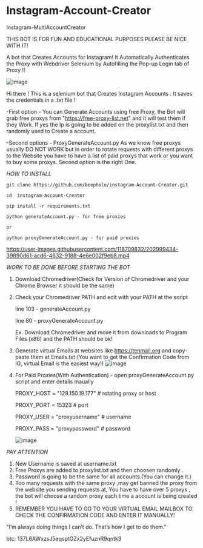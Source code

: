 # Instagram-Account-Creator
Instagram-MultiAccountCreator


THIS BOT IS FOR FUN AND EDUCATIONAL PURPOSES PLEASE BE NICE WITH IT!

A bot that Creates Accounts for Instagram!
It Automatically Authenticates the Proxy with Webdriver Selenium by Autofilling the Pop-up Login tab of Proxy !!

![image](https://user-images.githubusercontent.com/118709832/203001714-a90954a2-ad14-4fdf-ad9b-834f162dc6aa.png)


Hi there ! This is a selenium bot that Creates Instagram Accounts . It saves the credentials in a .txt file !

-First option - You can Generate Accounts using free Proxy, the Bot will grab free proxys from "https://free-proxy-list.net" and it will
test them if they Work. If yes the Ip is going to be added on the proxylist.txt and then randomly used to Create a account.

-Second options - ProxyGenerateAccount.py
As we know free proxys usually DO NOT WORK but in order to rotate requests with different proxys to the Website you have to
have a list of paid proxys that work or you want to buy some proxys. Second option is the right One.



*HOW TO INSTALL*
```      
git clone https://github.com/beephole/instagram-Account-Creator.git

cd  instagram-Account-Creator

pip install -r requirements.txt

python generateAccount.py - for free proxies

or

python proxyGenerateAccount.py - for paid proxies

```


https://user-images.githubusercontent.com/118709832/202999434-39890d61-acd6-4632-9188-4e6e002f9eb8.mp4







*WORK TO BE DONE BEFORE STARTING THE BOT*

1. Download Chromedriver(Check for Version of Chromedriver and your Chrome Browser it should be the same)

2. Check your Chromedriver PATH and edit with your PATH at the script

   line 103 - generateAccount.py
   
   line 80 - proxyGenerateAccount.py
   
   Ex. Download Chromedriver and move it from downloads to Program Files (x86) 
   and the PATH should be ok!
   
   

3. Generate virtual Emails at websites like https://tenmail.org and copy-paste them at Emails.txt
   (You want to get the Confirmation Code from IG, virtual Email is the easiest way!)
![image](https://user-images.githubusercontent.com/118709832/202995562-e15f668f-aec8-422d-bba2-8a4e0daf992b.png)



4. For Paid Proxies(With Authentication) - open proxyGenerateAccount.py script and enter details maually

   PROXY_HOST = "129.150.19.177" # rotating proxy or host
   
   PROXY_PORT = 15323 # port
   
   PROXY_USER = "proxyusername" # username
   
   PROXY_PASS = "proxypassword" # password
   
   
   
   ![image](https://user-images.githubusercontent.com/118709832/202996061-18e79d0f-6d4c-4235-a9b5-68ceebdf0b7d.png)


*PAY ATTENTION*

1. New Username is saved at username.txt
2. Free Proxys are added to proxylist.txt and then choosen randomly .
3. Password is going to be the same for all accounts.(You can change it.)
4. Too many requests with the same proxy ,may get banned the proxy from the website you sending requests at,
   You have to have over 5 proxys , the bot will choose a random proxy each time a account is being created !
5. REMEMBER YOU HAVE TO GO TO YOUR VIRTUAL EMAIL MAILBOX TO CHECK THE CONFIRMATION CODE AND ENTER IT MANUALLY!

"I’m always doing things I can’t do. That’s how I get to do them."

btc: 137L6AWxzsJ5eqsptGZx2yEfuznR9qntk3
